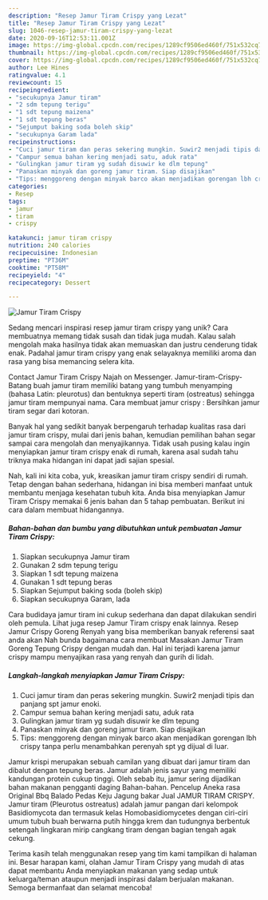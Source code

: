 ```yaml
---
description: "Resep Jamur Tiram Crispy yang Lezat"
title: "Resep Jamur Tiram Crispy yang Lezat"
slug: 1046-resep-jamur-tiram-crispy-yang-lezat
date: 2020-09-16T12:53:11.001Z
image: https://img-global.cpcdn.com/recipes/1289cf9506ed460f/751x532cq70/jamur-tiram-crispy-foto-resep-utama.jpg
thumbnail: https://img-global.cpcdn.com/recipes/1289cf9506ed460f/751x532cq70/jamur-tiram-crispy-foto-resep-utama.jpg
cover: https://img-global.cpcdn.com/recipes/1289cf9506ed460f/751x532cq70/jamur-tiram-crispy-foto-resep-utama.jpg
author: Lee Hines
ratingvalue: 4.1
reviewcount: 15
recipeingredient:
- "secukupnya Jamur tiram"
- "2 sdm tepung terigu"
- "1 sdt tepung maizena"
- "1 sdt tepung beras"
- "Sejumput baking soda boleh skip"
- "secukupnya Garam lada"
recipeinstructions:
- "Cuci jamur tiram dan peras sekering mungkin. Suwir2 menjadi tipis dan panjang spt jamur enoki."
- "Campur semua bahan kering menjadi satu, aduk rata"
- "Gulingkan jamur tiram yg sudah disuwir ke dlm tepung"
- "Panaskan minyak dan goreng jamur tiram. Siap disajikan"
- "Tips: menggoreng dengan minyak barco akan menjadikan gorengan lbh crispy tanpa perlu menambahkan perenyah spt yg dijual di luar."
categories:
- Resep
tags:
- jamur
- tiram
- crispy

katakunci: jamur tiram crispy 
nutrition: 240 calories
recipecuisine: Indonesian
preptime: "PT36M"
cooktime: "PT58M"
recipeyield: "4"
recipecategory: Dessert

---
```



![Jamur Tiram Crispy](https://img-global.cpcdn.com/recipes/1289cf9506ed460f/751x532cq70/jamur-tiram-crispy-foto-resep-utama.jpg)

Sedang mencari inspirasi resep jamur tiram crispy yang unik? Cara membuatnya memang tidak susah dan tidak juga mudah. Kalau salah mengolah maka hasilnya tidak akan memuaskan dan justru cenderung tidak enak. Padahal jamur tiram crispy yang enak selayaknya memiliki aroma dan rasa yang bisa memancing selera kita.

Contact Jamur Tiram Crispy Najah on Messenger. Jamur-tiram-Crispy-Batang buah jamur tiram memiliki batang yang tumbuh menyamping (bahasa Latin: pleurotus) dan bentuknya seperti tiram (ostreatus) sehingga jamur tiram mempunyai nama. Cara membuat jamur crispy : Bersihkan jamur tiram segar dari kotoran.

Banyak hal yang sedikit banyak berpengaruh terhadap kualitas rasa dari jamur tiram crispy, mulai dari jenis bahan, kemudian pemilihan bahan segar sampai cara mengolah dan menyajikannya. Tidak usah pusing kalau ingin menyiapkan jamur tiram crispy enak di rumah, karena asal sudah tahu triknya maka hidangan ini dapat jadi sajian spesial.


Nah, kali ini kita coba, yuk, kreasikan jamur tiram crispy sendiri di rumah. Tetap dengan bahan sederhana, hidangan ini bisa memberi manfaat untuk membantu menjaga kesehatan tubuh kita. Anda bisa menyiapkan Jamur Tiram Crispy memakai 6 jenis bahan dan 5 tahap pembuatan. Berikut ini cara dalam membuat hidangannya.

<!--inarticleads1-->

##### Bahan-bahan dan bumbu yang dibutuhkan untuk pembuatan Jamur Tiram Crispy:

1. Siapkan secukupnya Jamur tiram
1. Gunakan 2 sdm tepung terigu
1. Siapkan 1 sdt tepung maizena
1. Gunakan 1 sdt tepung beras
1. Siapkan Sejumput baking soda (boleh skip)
1. Siapkan secukupnya Garam, lada


Cara budidaya jamur tiram ini cukup sederhana dan dapat dilakukan sendiri oleh pemula. Lihat juga resep Jamur Tiram crispy enak lainnya. Resep Jamur Crispy Goreng Renyah yang bisa memberikan banyak referensi saat anda akan Nah bunda bagaimana cara membuat Masakan Jamur Tiram Goreng Tepung Crispy dengan mudah dan. Hal ini terjadi karena jamur crispy mampu menyajikan rasa yang renyah dan gurih di lidah. 

<!--inarticleads2-->

##### Langkah-langkah menyiapkan Jamur Tiram Crispy:

1. Cuci jamur tiram dan peras sekering mungkin. Suwir2 menjadi tipis dan panjang spt jamur enoki.
1. Campur semua bahan kering menjadi satu, aduk rata
1. Gulingkan jamur tiram yg sudah disuwir ke dlm tepung
1. Panaskan minyak dan goreng jamur tiram. Siap disajikan
1. Tips: menggoreng dengan minyak barco akan menjadikan gorengan lbh crispy tanpa perlu menambahkan perenyah spt yg dijual di luar.


Jamur krispi merupakan sebuah camilan yang dibuat dari jamur tiram dan dibalut dengan tepung beras. Jamur adalah jenis sayur yang memiliki kandungan protein cukup tinggi. Oleh sebab itu, jamur sering dijadikan bahan makanan pengganti daging Bahan-bahan. Pencelup Aneka rasa Original Bbq Balado Pedas Keju Jagung bakar Jual JAMUR TIRAM CRISPY. Jamur tiram (Pleurotus ostreatus) adalah jamur pangan dari kelompok Basidiomycota dan termasuk kelas Homobasidiomycetes dengan ciri-ciri umum tubuh buah berwarna putih hingga krem dan tudungnya berbentuk setengah lingkaran mirip cangkang tiram dengan bagian tengah agak cekung. 

Terima kasih telah menggunakan resep yang tim kami tampilkan di halaman ini. Besar harapan kami, olahan Jamur Tiram Crispy yang mudah di atas dapat membantu Anda menyiapkan makanan yang sedap untuk keluarga/teman ataupun menjadi inspirasi dalam berjualan makanan. Semoga bermanfaat dan selamat mencoba!
